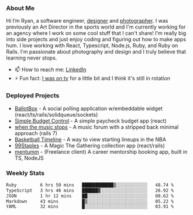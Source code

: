 ### About Me
Hi I’m Ryan, a software engineer, [designer](https://www.denvermullets.com/video) and [photographer](https://www.denvermullets.com/). I was previously an Art Director in the sports world and I'm currently working for an agency where I work on some cool stuff that I can't share! I'm really big into side projects and just enjoy coding and figuring out how to make apps hum. I love working with React, Typescript, Node.js, Ruby, and Ruby on Rails. I'm passionate about photography and design and I truly believe that learning never stops.

- 📫 How to reach me: [LinkedIn](https://www.linkedin.com/in/ryanvaznis)
- ⚡ Fun fact: [I was on tv](https://vimeo.com/381425882) for a little bit and I think it's still in rotation

### Deployed Projects
- [BallotBox](https://voteballotbox.com/) - A social polling application w/embeddable widget (react/ts/rails/solidqueue/sockets)
- [Simple Budget Control](https://simplebudgetcontrol.com/) - A simple paycheck budget app (react)
- [when the music stops](https://whenthemusicstops.net) - A music forum with a stripped back minimal approach (rails 7)
- [Basketball Timeline](https://basketball-timeline.com/?team=PHO&year=2023) - A way to view starting lineups in the NBA
- [99Staples](https://www.99staples.com/collections/denvermullets/9) - A Magic The Gathering collection app (react/rails)
- [mentumm](https://portal.mentumm.com/) - (Freelance client) A career mentorship booking app, built in TS, NodeJS

### Weekly Stats
<!--START_SECTION:waka-->

```txt
Ruby         6 hrs 50 mins   ████████████▒░░░░░░░░░░░░   48.74 %
TypeScript   3 hrs 46 mins   ██████▓░░░░░░░░░░░░░░░░░░   26.92 %
JSON         1 hr 12 mins    ██░░░░░░░░░░░░░░░░░░░░░░░   08.62 %
Markdown     43 mins         █▒░░░░░░░░░░░░░░░░░░░░░░░   05.22 %
YAML         32 mins         █░░░░░░░░░░░░░░░░░░░░░░░░   03.91 %
```

<!--END_SECTION:waka-->
